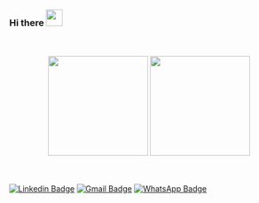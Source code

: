 ### Hi there <img src="https://raw.githubusercontent.com/kaueMarques/kaueMarques/master/hi.gif" width="30px">
<br/>
<br/>

<div align="center">
  <img height="180em" src="https://github-readme-stats.vercel.app/api?username=victorbadaro&count_private=true&show_icons=true&theme=radical" />
  <img height="180em" src="https://github-readme-stats.vercel.app/api/top-langs/?username=victorbadaro&layout=compact&theme=radical" />
</div>

<br/>
<br/>

<!--
**victorbadaro/victorbadaro** is a ✨ _special_ ✨ repository because its `README.md` (this file) appears on your GitHub profile.

Here are some ideas to get you started:

- 🔭 I’m currently working on ...
- 🌱 I’m currently learning ...
- 👯 I’m looking to collaborate on ...
- 🤔 I’m looking for help with ...
- 💬 Ask me about ...
- 📫 How to reach me: ...
- 😄 Pronouns: ...
- ⚡ Fun fact: ...
-->


[![Linkedin Badge](https://img.shields.io/badge/-Victor_Badaró-blue?style=flat-square&logo=Linkedin&logoColor=white&link=https://www.linkedin.com/in/victor-badar%C3%B3/)](https://www.linkedin.com/in/victor-badar%C3%B3/)
[![Gmail Badge](https://img.shields.io/badge/-victor.badaro92@gmail.com-c14438?style=flat-square&logo=Gmail&logoColor=white&link=mailto:victor.badaro92@gmail.com)](mailto:victor.badaro92@gmail.com)
[![WhatsApp Badge](https://img.shields.io/badge/-WhatsApp-25D366?style=flat-square&logo=WhatsApp&logoColor=white&link=https://bit.ly/2ZjKtAI)](https://bit.ly/2ZjKtAI)
